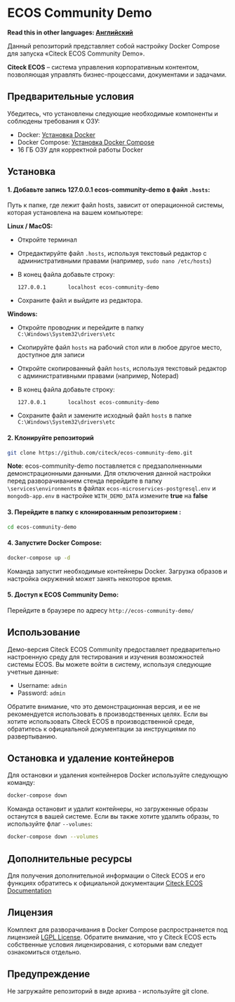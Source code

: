 # ECOS Community Demo

**Read this in other languages: [Английский](README.md)**

Данный репозиторий представляет собой настройку Docker Compose для запуска «Citeck ECOS Community Demo». 

**Citeck ECOS** – система управления корпоративным контентом, позволяющая управлять бизнес-процессами, документами и задачами.

## Предварительные условия

Убедитесь, что установлены следующие необходимые компоненты и соблюдены требования к ОЗУ:

- Docker: [Установка Docker](https://docs.docker.com/engine/install/)
- Docker Compose: [Установка Docker Compose](https://docs.docker.com/compose/install/)
- 16 ГБ ОЗУ для корректной работы Docker

## Установка

#### 1. Добавьте запись 127.0.0.1 ecos-community-demo в файл `.hosts`:

Путь к папке, где лежит файл hosts, зависит от операционной системы, которая установлена на вашем компьютере:

**Linux / MacOS:**

- Откройте терминал
- Отредактируйте файл `.hosts`, используя текстовый редактор с административными правами (например, `sudo nano /etc/hosts`)
- В конец файла добавьте строку:

  ```
  127.0.0.1       localhost ecos-community-demo
  ```

- Сохраните файл и выйдите из редактора.

**Windows:**

- Откройте проводник и перейдите в папку `C:\Windows\System32\drivers\etc`
- Скопируйте файл `hosts` на рабочий стол или в любое другое место, доступное для записи
- Откройте скопированный файл `hosts`, используя текстовый редактор с административными правами (например, Notepad)
- В конец файла добавьте строку:

  ```
  127.0.0.1       localhost ecos-community-demo
  ```

- Сохраните файл и замените исходный файл `hosts` в папке `C:\Windows\System32\drivers\etc`

#### 2. Клонируйте репозиторий

```bash
git clone https://github.com/citeck/ecos-community-demo.git
```

**Note**: 
ecos-community-demo поставляется с предзаполненными демонстрационными данными. 
Для отключения данной настройки перед разворачиванием стенда перейдите в папку `\services\environments` в файлах `ecos-microservices-postgresql.env` и `mongodb-app.env` в настройке `WITH_DEMO_DATA` измените **true** на **false**

#### 3. Перейдите в папку с клонированным репозиторием :

```bash
cd ecos-community-demo
```

#### 4. Запустите Docker Compose:

```bash
docker-compose up -d
```

Команда запустит необходимые контейнеры Docker. Загрузка образов и настройка окружений может занять некоторое время.

#### 5. Доступ к ECOS Community Demo:

Перейдите в браузере по адресу `http://ecos-community-demo/`

## Использование

Демо-версия Citeck ECOS Community предоставляет предварительно настроенную среду для тестирования и изучения возможностей системы ECOS. Вы можете войти в систему, используя следующие учетные данные:

- Username: `admin`
- Password: `admin`

Обратите внимание, что это демонстрационная версия, и ее не рекомендуется использовать в производственных целях. Если вы хотите использовать Citeck ECOS в производственной среде, обратитесь к официальной документации за инструкциями по развертыванию.

## Остановка и удаление контейнеров

Для остановки и удаления контейнеров Docker используйте следующую команду:

```bash
docker-compose down
```

Команда остановит и удалит контейнеры, но загруженные образы останутся в вашей системе. Если вы также хотите удалить образы, то используйте флаг `--volumes`:

```bash
docker-compose down --volumes
```

## Дополнительные ресурсы

Для получения дополнительной информации о Citeck ECOS и его функциях обратитесь к официальной документации [Citeck ECOS Documentation](https://citeck-ecos.readthedocs.io/ru/latest/index.html)

## Лицензия

Комплект для разворачивания в Docker Compose распространяется под лицензией [LGPL License](LICENSE). Обратите внимание, что у Citeck ECOS есть собственные условия лицензирования, с которыми вам следует ознакомиться отдельно.

## Предупреждение

Не загружайте репозиторий в виде архива -  используйте git clone.
